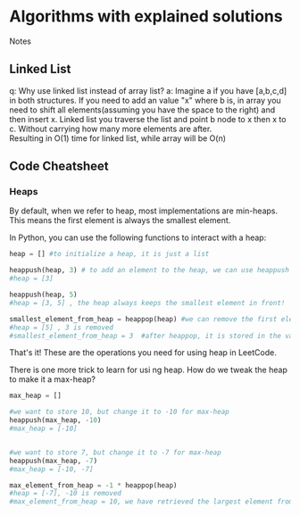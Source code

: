 # Algorithms with explained solutions 

Notes
## Linked List

q: Why use linked list instead of array list? 
a: Imagine a if you have [a,b,c,d] in both structures. If you need to add an value "x" where b is, in array you need to shift all elements(assuming you have the space to the right) and then insert x. Linked list you traverse the list and point b node to x then x to c. Without carrying how many more elements are after.  
Resulting in O(1) time for linked list, while array will be O(n)

## Code Cheatsheet 


### Heaps

By default, when we refer to heap, most implementations are min-heaps. This means the first element is always the smallest element.

In Python, you can use the following functions to interact with a heap:
```python
heap = [] #to initialize a heap, it is just a list

heappush(heap, 3) # to add an element to the heap, we can use heappush
#heap = [3] 

heappush(heap, 5)
#heap = [3, 5] , the heap always keeps the smallest element in front!

smallest_element_from_heap = heappop(heap) #we can remove the first element from heap with heappop
#heap = [5] , 3 is removed
#smallest_element_from_heap = 3  #after heappop, it is stored in the variable
```

That's it! These are the operations you need for using heap in LeetCode.

There is one more trick to learn for usi ng heap. How do we tweak the heap to make it a max-heap?

```python
max_heap = []

#we want to store 10, but change it to -10 for max-heap
heappush(max_heap, -10)
#max_heap = [-10]


#we want to store 7, but change it to -7 for max-heap
heappush(max_heap, -7)
#max_heap = [-10, -7]

max_element_from_heap = -1 * heappop(heap)
#heap = [-7], -10 is removed
#max_element_from_heap = 10, we have retrieved the largest element from the heap
```